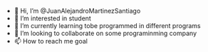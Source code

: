 - 👋 Hi, I’m @JuanAlejandroMartinezSantiago
- 👀 I’m interested in student 
- 🌱 I’m currently learning tobe programmed in different programs
- 💞️ I’m looking to collaborate on some programinming company
- 📫 How to reach me goal

<!---
JuanAlejandroM/JuanAlejandroM is a ✨ special ✨ repository because its `README.md` (this file) appears on your GitHub profile.
You can click the Preview link to take a look at your changes.
--->
